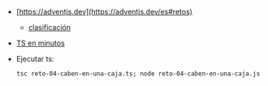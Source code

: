 - [https://adventjs.dev](https://adventjs.dev/es#retos)
  - [clasificación](https://adventjs.dev/es/leaderboard-2022)
- [TS en minutos](https://learnxinyminutes.com/docs/es-es/typescript-es/)

- Ejecutar ts:
  ```
  tsc reto-04-caben-en-una-caja.ts; node reto-04-caben-en-una-caja.js 
  ```
